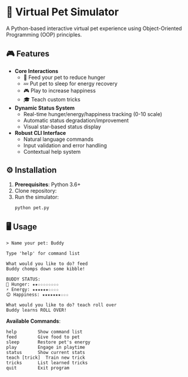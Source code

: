 # 🐾 Virtual Pet Simulator

A Python-based interactive virtual pet experience using Object-Oriented Programming (OOP) principles.

## 🎮 Features
- **Core Interactions**
  - 🍖 Feed your pet to reduce hunger
  - 💤 Put pet to sleep for energy recovery
  - 🎮 Play to increase happiness
  - 🎓 Teach custom tricks
- **Dynamic Status System**
  - Real-time hunger/energy/happiness tracking (0-10 scale)
  - Automatic status degradation/improvement
  - Visual star-based status display
- **Robust CLI Interface**
  - Natural language commands
  - Input validation and error handling
  - Contextual help system

## ⚙️ Installation
1. **Prerequisites**: Python 3.6+
2. Clone repository:
3. Run the simulator:
   ```bash
   python pet.py
   ```

## 🖥️ Usage
```plaintext
> Name your pet: Buddy

Type 'help' for command list

What would you like to do? feed
Buddy chomps down some kibble!

BUDDY STATUS:
🍖 Hunger: ★★☆☆☆☆☆☆☆☆
⚡ Energy: ★★★★★★☆☆☆☆
😊 Happiness: ★★★★★★★☆☆☆

What would you like to do? teach roll over
Buddy learns ROLL OVER!
```

**Available Commands**:
```
help        Show command list
feed        Give food to pet
sleep       Restore pet's energy
play        Engage in playtime
status      Show current stats
teach [trick]  Train new trick
tricks      List learned tricks
quit        Exit program
```
